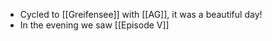 - Cycled to [[Greifensee]] with [[AG]], it was a beautiful day!
- In the evening we saw [[Episode V]]